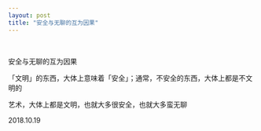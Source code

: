 ```yaml
---
layout: post
title: "安全与无聊的互为因果"
---
```


  
&nbsp;
&nbsp;


安全与无聊的互为因果

「文明」的东西，大体上意味着「安全」；通常，不安全的东西，大体上都是不文明的

艺术，大体上都是文明，也就大多很安全，也就大多蛮无聊

2018.10.19